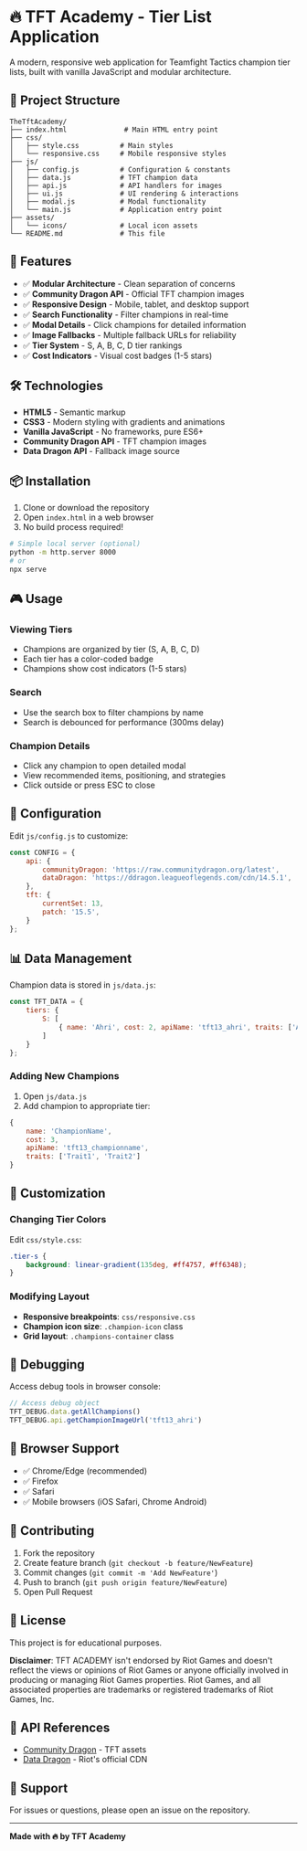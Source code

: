 # 🔥 TFT Academy - Tier List Application

A modern, responsive web application for Teamfight Tactics champion tier lists, built with vanilla JavaScript and modular architecture.

## 📁 Project Structure

```
TheTftAcademy/
├── index.html              # Main HTML entry point
├── css/
│   ├── style.css          # Main styles
│   └── responsive.css     # Mobile responsive styles
├── js/
│   ├── config.js          # Configuration & constants
│   ├── data.js            # TFT champion data
│   ├── api.js             # API handlers for images
│   ├── ui.js              # UI rendering & interactions
│   ├── modal.js           # Modal functionality
│   └── main.js            # Application entry point
├── assets/
│   └── icons/             # Local icon assets
└── README.md              # This file
```

## 🚀 Features

- ✅ **Modular Architecture** - Clean separation of concerns
- ✅ **Community Dragon API** - Official TFT champion images
- ✅ **Responsive Design** - Mobile, tablet, and desktop support
- ✅ **Search Functionality** - Filter champions in real-time
- ✅ **Modal Details** - Click champions for detailed information
- ✅ **Image Fallbacks** - Multiple fallback URLs for reliability
- ✅ **Tier System** - S, A, B, C, D tier rankings
- ✅ **Cost Indicators** - Visual cost badges (1-5 stars)

## 🛠️ Technologies

- **HTML5** - Semantic markup
- **CSS3** - Modern styling with gradients and animations
- **Vanilla JavaScript** - No frameworks, pure ES6+
- **Community Dragon API** - TFT champion images
- **Data Dragon API** - Fallback image source

## 📦 Installation

1. Clone or download the repository
2. Open `index.html` in a web browser
3. No build process required!

```bash
# Simple local server (optional)
python -m http.server 8000
# or
npx serve
```

## 🎮 Usage

### Viewing Tiers
- Champions are organized by tier (S, A, B, C, D)
- Each tier has a color-coded badge
- Champions show cost indicators (1-5 stars)

### Search
- Use the search box to filter champions by name
- Search is debounced for performance (300ms delay)

### Champion Details
- Click any champion to open detailed modal
- View recommended items, positioning, and strategies
- Click outside or press ESC to close

## 🔧 Configuration

Edit `js/config.js` to customize:

```javascript
const CONFIG = {
    api: {
        communityDragon: 'https://raw.communitydragon.org/latest',
        dataDragon: 'https://ddragon.leagueoflegends.com/cdn/14.5.1',
    },
    tft: {
        currentSet: 13,
        patch: '15.5',
    }
};
```

## 📊 Data Management

Champion data is stored in `js/data.js`:

```javascript
const TFT_DATA = {
    tiers: {
        S: [
            { name: 'Ahri', cost: 2, apiName: 'tft13_ahri', traits: ['Arcane', 'Scholar'] }
        ]
    }
};
```

### Adding New Champions

1. Open `js/data.js`
2. Add champion to appropriate tier:

```javascript
{
    name: 'ChampionName',
    cost: 3,
    apiName: 'tft13_championname',
    traits: ['Trait1', 'Trait2']
}
```

## 🎨 Customization

### Changing Tier Colors

Edit `css/style.css`:

```css
.tier-s {
    background: linear-gradient(135deg, #ff4757, #ff6348);
}
```

### Modifying Layout

- **Responsive breakpoints**: `css/responsive.css`
- **Champion icon size**: `.champion-icon` class
- **Grid layout**: `.champions-container` class

## 🐛 Debugging

Access debug tools in browser console:

```javascript
// Access debug object
TFT_DEBUG.data.getAllChampions()
TFT_DEBUG.api.getChampionImageUrl('tft13_ahri')
```

## 📱 Browser Support

- ✅ Chrome/Edge (recommended)
- ✅ Firefox
- ✅ Safari
- ✅ Mobile browsers (iOS Safari, Chrome Android)

## 🤝 Contributing

1. Fork the repository
2. Create feature branch (`git checkout -b feature/NewFeature`)
3. Commit changes (`git commit -m 'Add NewFeature'`)
4. Push to branch (`git push origin feature/NewFeature`)
5. Open Pull Request

## 📝 License

This project is for educational purposes.

**Disclaimer**: TFT ACADEMY isn't endorsed by Riot Games and doesn't reflect the views or opinions of Riot Games or anyone officially involved in producing or managing Riot Games properties. Riot Games, and all associated properties are trademarks or registered trademarks of Riot Games, Inc.

## 🔗 API References

- [Community Dragon](https://www.communitydragon.org/) - TFT assets
- [Data Dragon](https://developer.riotgames.com/docs/lol#data-dragon) - Riot's official CDN

## 📧 Support

For issues or questions, please open an issue on the repository.

---

**Made with 🔥 by TFT Academy**
